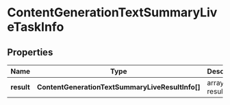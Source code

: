 # ContentGenerationTextSummaryLiveTaskInfo

## Properties

| Name | Type | Description | Notes |
|------------ | ------------- | ------------- | -------------|
**result** | **ContentGenerationTextSummaryLiveResultInfo[]** | array of results |[optional]|